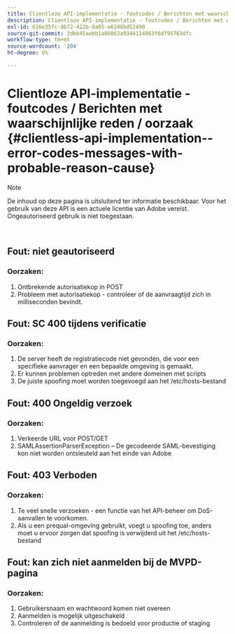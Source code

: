 ```yaml
---
title: Clientloze API-implementatie - foutcodes / Berichten met waarschijnlijke reden / oorzaak
description: Clientloze API-implementatie - foutcodes / Berichten met waarschijnlijke reden / oorzaak
exl-id: 616e35fc-9b72-422b-9a05-e6248bd52490
source-git-commit: 2dbb45aebb1a00863a9344114963f6df95763dfc
workflow-type: tm+mt
source-wordcount: '204'
ht-degree: 0%

---
```


# Clientloze API-implementatie - foutcodes / Berichten met waarschijnlijke reden / oorzaak {#clientless-api-implementation--error-codes-messages-with-probable-reason-cause}

>[!NOTE]
>
>De inhoud op deze pagina is uitsluitend ter informatie beschikbaar. Voor het gebruik van deze API is een actuele licentie van Adobe vereist. Ongeautoriseerd gebruik is niet toegestaan.

</br>


## Fout: niet geautoriseerd

### Oorzaken:

1. Ontbrekende autorisatiekop in POST
1. Probleem met autorisatiekop - controleer of de aanvraagtijd zich in milliseconden bevindt.

## Fout: SC 400 tijdens verificatie

### Oorzaken:

1. De server heeft de registratiecode niet gevonden, die voor een specifieke aanvrager en een bepaalde omgeving is gemaakt.
1. Er kunnen problemen optreden met andere domeinen met scripts
1. De juiste spoofing moet worden toegevoegd aan het /etc/hosts-bestand

## Fout: 400 Ongeldig verzoek

### Oorzaken:

1. Verkeerde URL voor POST/GET
1. SAMLAssertionParserException – De gecodeerde SAML-bevestiging kon niet worden ontsleuteld aan het einde van Adobe

## Fout: 403 Verboden

### Oorzaken:

1. Te veel snelle verzoeken - een functie van het API-beheer om DoS-aanvallen te voorkomen.
2. Als u een prequal-omgeving gebruikt, voegt u spoofing toe, anders moet u ervoor zorgen dat spoofing is verwijderd uit het /etc/hosts-bestand

## Fout: kan zich niet aanmelden bij de MVPD-pagina

### Oorzaken:

1. Gebruikersnaam en wachtwoord komen niet overeen
2. Aanmelden is mogelijk uitgeschakeld
3. Controleren of de aanmelding is bedoeld voor productie of staging


<!--

## Related Information

- [Clientless API Reference](/help/authentication/rest-api-reference.md)

-->
